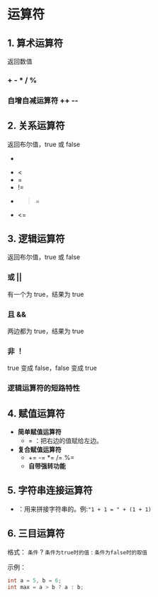 # 运算符

## 1. 算术运算符
返回数值
### + - * / %
### 自增自减运算符 ++ --


## 2. 关系运算符
返回布尔值，true 或 false
- >
- <
- =
- !=
- >=
- <=

## 3. 逻辑运算符
返回布尔值，true 或 false
### 或 ||
有一个为 true，结果为 true
### 且 &&
两边都为 true，结果为 true
### 非 ！
true 变成 false，false 变成 true

### 逻辑运算符的短路特性


## 4. 赋值运算符

- __简单赋值运算符__
    + = ：把右边的值赋给左边。
- __复合赋值运算符__
    + += -= *= /= %= 
    + **自带强转功能**


## 5. 字符串连接运算符
+ ：用来拼接字符串的。例:`"1 + 1 = " + (1 + 1)`


## 6. 三目运算符
格式：
`条件` ? `条件为true时的值` : `条件为false时的取值`

示例：
```java
int a = 5, b = 6;
int max = a > b ? a : b;
```
